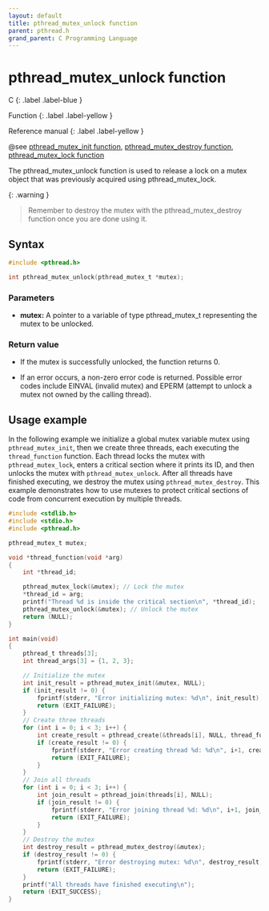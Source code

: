 ```yaml
---
layout: default
title: pthread_mutex_unlock function
parent: pthread.h
grand_parent: C Programming Language
---
```


# pthread_mutex_unlock function

C
{: .label .label-blue }

Function
{: .label .label-yellow }

Reference manual
{: .label .label-yellow }

@see [pthread_mutex_init function](../pthread_mutex_init-function), [pthread_mutex_destroy function](../pthread_mutex_destroy-function), [pthread_mutex_lock function](../pthread_mutex_lock-function)

The pthread_mutex_unlock function is used to release a lock on a mutex object that was previously acquired using pthread_mutex_lock.

{: .warning }
> Remember to destroy the mutex with the pthread_mutex_destroy function once you are done using it.

## Syntax

```c
#include <pthread.h>

int pthread_mutex_unlock(pthread_mutex_t *mutex);
```

### Parameters

- **mutex:** A pointer to a variable of type pthread_mutex_t representing the mutex to be unlocked.

### Return value

- If the mutex is successfully unlocked, the function returns 0.

- If an error occurs, a non-zero error code is returned. Possible error codes include EINVAL (invalid mutex) and EPERM (attempt to unlock a mutex not owned by the calling thread).

## Usage example

In the following example we initialize a global mutex variable mutex using `pthread_mutex_init`, then we create three threads, each executing the `thread_function` function. Each thread locks the mutex with `pthread_mutex_lock`, enters a critical section where it prints its ID, and then unlocks the mutex with `pthread_mutex_unlock`. After all threads have finished executing, we destroy the mutex using `pthread_mutex_destroy`. This example demonstrates how to use mutexes to protect critical sections of code from concurrent execution by multiple threads.

```c
#include <stdlib.h>
#include <stdio.h>
#include <pthread.h>

pthread_mutex_t mutex;

void *thread_function(void *arg)
{
    int *thread_id;

    pthread_mutex_lock(&mutex); // Lock the mutex
    *thread_id = arg;
    printf("Thread %d is inside the critical section\n", *thread_id);
    pthread_mutex_unlock(&mutex); // Unlock the mutex
    return (NULL);
}

int main(void)
{
    pthread_t threads[3];
    int thread_args[3] = {1, 2, 3};

    // Initialize the mutex
    int init_result = pthread_mutex_init(&mutex, NULL);
    if (init_result != 0) {
        fprintf(stderr, "Error initializing mutex: %d\n", init_result);
        return (EXIT_FAILURE);
    }
    // Create three threads
    for (int i = 0; i < 3; i++) {
        int create_result = pthread_create(&threads[i], NULL, thread_function, &thread_args[i]);
        if (create_result != 0) {
            fprintf(stderr, "Error creating thread %d: %d\n", i+1, create_result);
            return (EXIT_FAILURE);
        }
    }
    // Join all threads
    for (int i = 0; i < 3; i++) {
        int join_result = pthread_join(threads[i], NULL);
        if (join_result != 0) {
            fprintf(stderr, "Error joining thread %d: %d\n", i+1, join_result);
            return (EXIT_FAILURE);
        }
    }
    // Destroy the mutex
    int destroy_result = pthread_mutex_destroy(&mutex);
    if (destroy_result != 0) {
        fprintf(stderr, "Error destroying mutex: %d\n", destroy_result);
        return (EXIT_FAILURE);
    }
    printf("All threads have finished executing\n");
    return (EXIT_SUCCESS);
}
```
